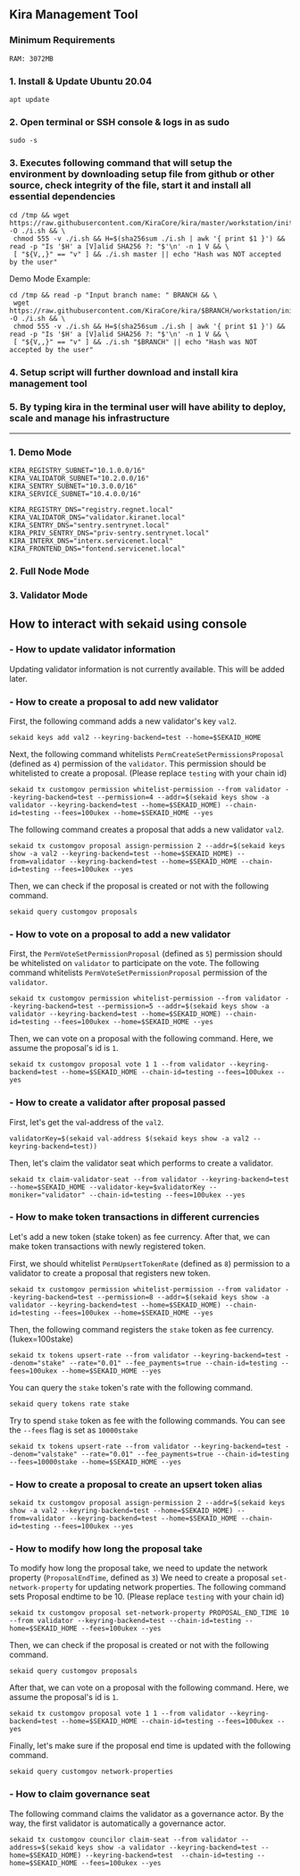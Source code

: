 ## Kira Management Tool

### Minimum Requirements

```
RAM: 3072MB
```

### 1. Install & Update Ubuntu 20.04

```
apt update
```

### 2. Open terminal or SSH console & logs in as sudo

```
sudo -s
```

### 3. Executes following command that will setup the environment by downloading setup file from github or other source, check integrity of the file, start it and install all essential dependencies

```
cd /tmp && wget https://raw.githubusercontent.com/KiraCore/kira/master/workstation/init.sh -O ./i.sh && \
 chmod 555 -v ./i.sh && H=$(sha256sum ./i.sh | awk '{ print $1 }') && read -p "Is '$H' a [V]alid SHA256 ?: "$'\n' -n 1 V && \
 [ "${V,,}" == "v" ] && ./i.sh master || echo "Hash was NOT accepted by the user"
```

Demo Mode Example:

```
cd /tmp && read -p "Input branch name: " BRANCH && \
 wget https://raw.githubusercontent.com/KiraCore/kira/$BRANCH/workstation/init.sh -O ./i.sh && \
 chmod 555 -v ./i.sh && H=$(sha256sum ./i.sh | awk '{ print $1 }') && read -p "Is '$H' a [V]alid SHA256 ?: "$'\n' -n 1 V && \
 [ "${V,,}" == "v" ] && ./i.sh "$BRANCH" || echo "Hash was NOT accepted by the user"
```

### 4. Setup script will further download and install kira management tool

### 5. By typing kira in the terminal user will have ability to deploy, scale and manage his infrastructure

---

### 1. Demo Mode

```
KIRA_REGISTRY_SUBNET="10.1.0.0/16"
KIRA_VALIDATOR_SUBNET="10.2.0.0/16"
KIRA_SENTRY_SUBNET="10.3.0.0/16"
KIRA_SERVICE_SUBNET="10.4.0.0/16"
```

```
KIRA_REGISTRY_DNS="registry.regnet.local"
KIRA_VALIDATOR_DNS="validator.kiranet.local"
KIRA_SENTRY_DNS="sentry.sentrynet.local"
KIRA_PRIV_SENTRY_DNS="priv-sentry.sentrynet.local"
KIRA_INTERX_DNS="interx.servicenet.local"
KIRA_FRONTEND_DNS="fontend.servicenet.local"
```

### 2. Full Node Mode

### 3. Validator Mode

## How to interact with sekaid using console

### - How to update validator information

Updating validator information is not currently available. This will be added later.

### - How to create a proposal to add new validator

First, the following command adds a new validator's key `val2`.

```
sekaid keys add val2 --keyring-backend=test --home=$SEKAID_HOME
```

Next, the following command whitelists `PermCreateSetPermissionsProposal` (defined as `4`) permission of the `validator`. This permission should be whitelisted to create a proposal. (Please replace `testing` with your chain id)

```
sekaid tx customgov permission whitelist-permission --from validator --keyring-backend=test --permission=4 --addr=$(sekaid keys show -a validator --keyring-backend=test --home=$SEKAID_HOME) --chain-id=testing --fees=100ukex --home=$SEKAID_HOME --yes
```

The following command creates a proposal that adds a new validator `val2`.

```
sekaid tx customgov proposal assign-permission 2 --addr=$(sekaid keys show -a val2 --keyring-backend=test --home=$SEKAID_HOME) --from=validator --keyring-backend=test --home=$SEKAID_HOME --chain-id=testing --fees=100ukex --yes
```

Then, we can check if the proposal is created or not with the following command.

```
sekaid query customgov proposals
```

### - How to vote on a proposal to add a new validator

First, the `PermVoteSetPermissionProposal` (defined as `5`) permission should be whitelisted on `validator` to participate on the vote. The following command whitelists `PermVoteSetPermissionProposal` permission of the `validator`.

```
sekaid tx customgov permission whitelist-permission --from validator --keyring-backend=test --permission=5 --addr=$(sekaid keys show -a validator --keyring-backend=test --home=$SEKAID_HOME) --chain-id=testing --fees=100ukex --home=$SEKAID_HOME --yes
```

Then, we can vote on a proposal with the following command. Here, we assume the proposal's id is `1`.

```
sekaid tx customgov proposal vote 1 1 --from validator --keyring-backend=test --home=$SEKAID_HOME --chain-id=testing --fees=100ukex --yes
```

### - How to create a validator after proposal passed

First, let's get the val-address of the `val2`.

```
validatorKey=$(sekaid val-address $(sekaid keys show -a val2 --keyring-backend=test))
```

Then, let's claim the validator seat which performs to create a validator.

```
sekaid tx claim-validator-seat --from validator --keyring-backend=test --home=$SEKAID_HOME --validator-key=$validatorKey --moniker="validator" --chain-id=testing --fees=100ukex --yes
```

### - How to make token transactions in different currencies

Let's add a new token (stake token) as fee currency. After that, we can make token transactions with newly registered token.

First, we should whitelist `PermUpsertTokenRate` (defined as `8`) permission to a validator to create a proposal that registers new token.

```
sekaid tx customgov permission whitelist-permission --from validator --keyring-backend=test --permission=8 --addr=$(sekaid keys show -a validator --keyring-backend=test --home=$SEKAID_HOME) --chain-id=testing --fees=100ukex --home=$SEKAID_HOME --yes
```

Then, the following command registers the `stake` token as fee currency. (1ukex=100stake)

```
sekaid tx tokens upsert-rate --from validator --keyring-backend=test --denom="stake" --rate="0.01" --fee_payments=true --chain-id=testing --fees=100ukex --home=$SEKAID_HOME --yes
```

You can query the `stake` token's rate with the following command.

```
sekaid query tokens rate stake
```

Try to spend `stake` token as fee with the following commands. You can see the `--fees` flag is set as `10000stake`

```
sekaid tx tokens upsert-rate --from validator --keyring-backend=test --denom="valstake" --rate="0.01" --fee_payments=true --chain-id=testing --fees=10000stake --home=$SEKAID_HOME --yes
```

### - How to create a proposal to create an upsert token alias

```
sekaid tx customgov proposal assign-permission 2 --addr=$(sekaid keys show -a val2 --keyring-backend=test --home=$SEKAID_HOME) --from=validator --keyring-backend=test --home=$SEKAID_HOME --chain-id=testing --fees=100ukex --yes
```

### - How to modify how long the proposal take

To modify how long the proposal take, we need to update the network property (`ProposalEndTime`, defined as `3`)
We need to create a proposal `set-network-property` for updating network properties. The following command sets Proposal endtime to be 10. (Please replace `testing` with your chain id)

```
sekaid tx customgov proposal set-network-property PROPOSAL_END_TIME 10 --from validator --keyring-backend=test --chain-id=testing --home=$SEKAID_HOME --fees=100ukex --yes
```

Then, we can check if the proposal is created or not with the following command.

```
sekaid query customgov proposals
```

After that, we can vote on a proposal with the following command. Here, we assume the proposal's id is `1`.

```
sekaid tx customgov proposal vote 1 1 --from validator --keyring-backend=test --home=$SEKAID_HOME --chain-id=testing --fees=100ukex --yes
```

Finally, let's make sure if the proposal end time is updated with the following command.

```
sekaid query customgov network-properties
```

### - How to claim governance seat

The following command claims the validator as a governance actor. By the way, the first validator is automatically a governance actor.

```
sekaid tx customgov councilor claim-seat --from validator --address=$(sekaid keys show -a validator --keyring-backend=test --home=$SEKAID_HOME) --keyring-backend=test  --chain-id=testing --home=$SEKAID_HOME --fees=100ukex --yes
```
